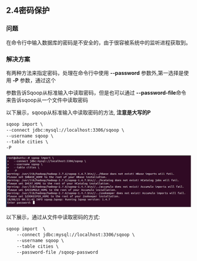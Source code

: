 <h2>2.4密码保护</h2>

<h3>问题</h3>
在命令行中输入数据库的密码是不安全的，由于很容被系统中的监听进程获取到。

<h3>解决方案</h3>

  有两种方法来指定密码，处理在命令行中使用 **--password** 参数外,第一选择是使用 **-P** 参数，通过这个

  参数告诉Sqoop从标准输入中读取密码，但是也可以通过 **--password-file**命令来告诉sqoop从一个文件中读取密码

  以下展示，sqoop从标准输入中读取密码的方法, **注意是大写的P**

  ```
  sqoop import \
  --connect jdbc:mysql://localhost:3306/sqoop \
  --username sqoop \
  --table cities \
  -P
  ```

![](/assets/c2_4_input_pwd.png)

以下展示，通过从文件中读取密码的方式:

```
sqoop import  \
    --connect jdbc:mysql://localhost:3306/sqoop \
    --username sqoop \
    --table cities \
    --password-file /sqoop-password
```
